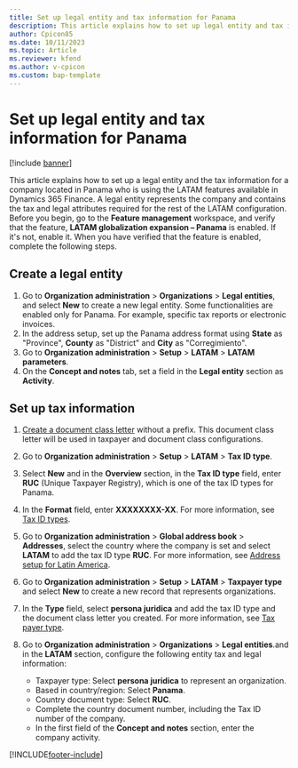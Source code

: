 ```yaml
---
title: Set up legal entity and tax information for Panama
description: This article explains how to set up legal entity and tax information for a company located in Panama. 
author: Cpicon85
ms.date: 10/11/2023
ms.topic: Article
ms.reviewer: kfend
ms.author: v-cpicon
ms.custom: bap-template
---
```


# Set up legal entity and tax information for Panama

[!include [banner](../../includes/banner.md)]

This article explains how to set up a legal entity and the tax information for a company located in Panama who is using the LATAM features available in Dynamics 365 Finance. A legal entity represents the company and contains the tax and legal attributes required for the rest of the LATAM configuration.
Before you begin, go to the **Feature management** workspace, and verify that the feature, **LATAM globalization expansion – Panama** is enabled. If it's not, enable it. When you have verified that the feature is enabled, complete the following steps.

## Create a legal entity
1.  Go to **Organization administration** > **Organizations** > **Legal entities**, and select **New** to create a new legal entity. Some functionalities are enabled only for Panama. For example, specific tax reports or electronic invoices.
2.  In the address setup, set up the Panama address format using **State** as "Province", **County** as "District" and **City** as "Corregimiento".
3.  Go to **Organization administration** > **Setup** > **LATAM** > **LATAM parameters**.
4.  On the **Concept and notes** tab, set a field in the **Legal entity** section as **Activity**.
 

## Set up tax information

1.  [Create a document class letter](../ltm-core-document-class-letter.md) without a prefix. This document class letter will be used in taxpayer and document class configurations.
2.  Go to **Organization administration** > **Setup** > **LATAM** > **Tax ID type**.
3.  Select **New** and in the **Overview** section, in the **Tax ID type** field, enter **RUC** (Unique Taxpayer Registry), which is one of the tax ID types for Panama.
4.  In the **Format** field, enter **XXXXXXXX-XX**. For more information, see [Tax ID types](../ltm-core-tax-id-type.md).
5.  Go to **Organization administration** > **Global address book** > **Addresses**, select the country where the company is set and select **LATAM** to add the tax ID type **RUC**. For more information, see [Address setup for Latin America](https://learn.microsoft.com/en-us/dynamics365/finance/localizations/ltm-core-address-setup).
6.  Go to **Organization administration** > **Setup** > **LATAM** > **Taxpayer type** and select **New** to create a new record that represents organizations.
7.  In the **Type** field, select **persona juridica** and add the tax ID type and the document class letter you created. For more information, see [Tax payer type](../ltm-core-taxpayer-type.md).
8.  Go to **Organization administration** > **Organizations** > **Legal entities**.and in the **LATAM** section, configure the following entity tax and legal information:

    - Taxpayer type: Select **persona juridica** to represent an organization.
    - Based in country/region: Select **Panama**.
    - Country document type: Select **RUC**.
    - Complete the country document number, including the Tax ID number of the company.
    - In the first field of the **Concept and notes** section, enter the company activity.





[!INCLUDE[footer-include](../../../includes/footer-banner.md)]
